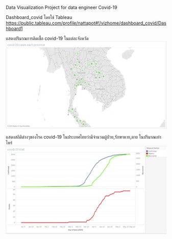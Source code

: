 Data Visualization
Project for data engineer
Covid-19

Dashboard_covid โดยใช่ Tableau
https://public.tableau.com/profile/nattapot#!/vizhome/dashboard_covid/Dashboard1

แสดงปริมาณการติดเชื้อ covid-19 ในแต่ละจังหวัด
![](images/covid-19%20case.JPG)

แสดงสถิติต่างๆของโรค covid-19 ในประเทศไทยว่ามีจำนวนผู้ป่วย,รักษาหาย,ตาย ในปริมาณเท่าไหร่
![](images/covid-19%20stat.JPG)
